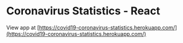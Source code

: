 # Coronavirus Statistics - React

View app at [https://covid19-coronavirus-statistics.herokuapp.com/](https://covid19-coronavirus-statistics.herokuapp.com/)
